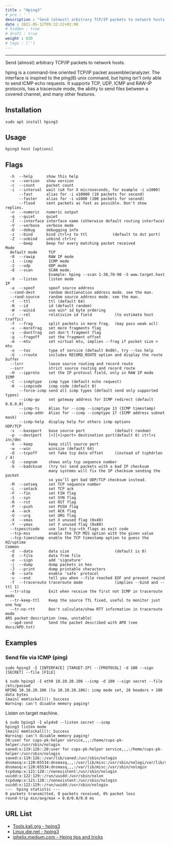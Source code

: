 ```yaml
---
title : "Hping3"
# pre : ' '
description : "Send (almost) arbitrary TCP/IP packets to network hosts."
date : 2021-05-12T09:32:22+02:00
# hidden : true
# draft : true
weight : 820
# tags : ['']
---
```


---

Send (almost) arbitrary TCP/IP packets to network hosts.

hping is a command-line oriented TCP/IP packet assembler/analyzer. The interface is inspired to the ping(8) unix command, but hping isn't only able to send ICMP echo requests. It supports TCP, UDP, ICMP and RAW-IP protocols, has a traceroute mode, the ability to send files between a covered channel, and many other features.

## Installation

```plain
sudo apt install hping3
```

## Usage

```plain
hping3 host [options]
```

## Flags

```plain
  -h  --help      show this help
  -v  --version   show version
  -c  --count     packet count
  -i  --interval  wait (uX for X microseconds, for example -i u1000)
      --fast      alias for -i u10000 (10 packets for second)
      --faster    alias for -i u1000 (100 packets for second)
      --flood     sent packets as fast as possible. Don't show replies.
  -n  --numeric   numeric output
  -q  --quiet     quiet
  -I  --interface interface name (otherwise default routing interface)
  -V  --verbose   verbose mode
  -D  --debug     debugging info
  -z  --bind      bind ctrl+z to ttl           (default to dst port)
  -Z  --unbind    unbind ctrl+z
      --beep      beep for every matching packet received
Mode
  default mode     TCP
  -0  --rawip      RAW IP mode
  -1  --icmp       ICMP mode
  -2  --udp        UDP mode
  -8  --scan       SCAN mode.
                   Example: hping --scan 1-30,70-90 -S www.target.host
  -9  --listen     listen mode
IP
  -a  --spoof      spoof source address
  --rand-dest      random destionation address mode. see the man.
  --rand-source    random source address mode. see the man.
  -t  --ttl        ttl (default 64)
  -N  --id         id (default random)
  -W  --winid      use win* id byte ordering
  -r  --rel        relativize id field          (to estimate host traffic)
  -f  --frag       split packets in more frag.  (may pass weak acl)
  -x  --morefrag   set more fragments flag
  -y  --dontfrag   set don't fragment flag
  -g  --fragoff    set the fragment offset
  -m  --mtu        set virtual mtu, implies --frag if packet size > mtu
  -o  --tos        type of service (default 0x00), try --tos help
  -G  --rroute     includes RECORD_ROUTE option and display the route buffer
  --lsrr           loose source routing and record route
  --ssrr           strict source routing and record route
  -H  --ipproto    set the IP protocol field, only in RAW IP mode
ICMP
  -C  --icmptype   icmp type (default echo request)
  -K  --icmpcode   icmp code (default 0)
      --force-icmp send all icmp types (default send only supported types)
      --icmp-gw    set gateway address for ICMP redirect (default 0.0.0.0)
      --icmp-ts    Alias for --icmp --icmptype 13 (ICMP timestamp)
      --icmp-addr  Alias for --icmp --icmptype 17 (ICMP address subnet mask)
      --icmp-help  display help for others icmp options
UDP/TCP
  -s  --baseport   base source port             (default random)
  -p  --destport   [+][+]<port> destination port(default 0) ctrl+z inc/dec
  -k  --keep       keep still source port
  -w  --win        winsize (default 64)
  -O  --tcpoff     set fake tcp data offset     (instead of tcphdrlen / 4)
  -Q  --seqnum     shows only tcp sequence number
  -b  --badcksum   (try to) send packets with a bad IP checksum
                   many systems will fix the IP checksum sending the packet
                   so you'll get bad UDP/TCP checksum instead.
  -M  --setseq     set TCP sequence number
  -L  --setack     set TCP ack
  -F  --fin        set FIN flag
  -S  --syn        set SYN flag
  -R  --rst        set RST flag
  -P  --push       set PUSH flag
  -A  --ack        set ACK flag
  -U  --urg        set URG flag
  -X  --xmas       set X unused flag (0x40)
  -Y  --ymas       set Y unused flag (0x80)
  --tcpexitcode    use last tcp->th_flags as exit code
  --tcp-mss        enable the TCP MSS option with the given value
  --tcp-timestamp  enable the TCP timestamp option to guess the HZ/uptime
Common
  -d  --data       data size                    (default is 0)
  -E  --file       data from file
  -e  --sign       add 'signature'
  -j  --dump       dump packets in hex
  -J  --print      dump printable characters
  -B  --safe       enable 'safe' protocol
  -u  --end        tell you when --file reached EOF and prevent rewind
  -T  --traceroute traceroute mode              (implies --bind and --ttl 1)
  --tr-stop        Exit when receive the first not ICMP in traceroute mode
  --tr-keep-ttl    Keep the source TTL fixed, useful to monitor just one hop
  --tr-no-rtt      Don't calculate/show RTT information in traceroute mode
ARS packet description (new, unstable)
  --apd-send       Send the packet described with APD (see docs/APD.txt)
```

## Examples

### Send file via ICMP (ping)

```sudo hping3 -I [INTERFACE] [TARGET-IP] --[PROTOCOL] -d 100 --sign [SECRET] --file [FILE]```

```plain
$ sudo hping3 -I eth0 10.10.20.106 --icmp -d 100 --sign secret --file /etc/passwd
HPING 10.10.20.106 (lo 10.10.20.106): icmp mode set, 28 headers + 100 data bytes
[main] memlockall(): Success
Warning: can't disable memory paging!
```

Listen on target machine.

```plain
$ sudo hping3 -I wlp4s0 --listen secret --icmp
hping3 listen mode
[main] memlockall(): Success
Warning: can't disable memory paging!
20:user for cups-pk-helper service,,,:/home/cups-pk-helper:/usr/sbin/nologin
saned:x:119:126::20:user for cups-pk-helper service,,,:/home/cups-pk-helper:/usr/sbin/nologin
saned:x:119:126::/var/lib/saned:/usr/sbin/nologin
dnsmasq:x:120:65534:dnsmasq,,,:/var/lib/misc:/usr/sbin/nologi/var/lib/saned:/usr/sbin/nologin
dnsmasq:x:120:65534:dnsmasq,,,:/var/lib/misc:/usr/sbin/nologin
tcpdump:x:121:128::/nonexistent:/usr/sbin/nologin
uuidd:x:122:129::/run/uuidd:/usr/sbin/nolon
tcpdump:x:121:128::/nonexistent:/usr/sbin/nologin
uuidd:x:122:129::/run/uuidd:/usr/sbin/nologin
---  hping statistic ---
0 packets transmitted, 0 packets received, 0% packet loss
round-trip min/avg/max = 0.0/0.0/0.0 ms
```

## URL List

- [Tools.kali.org - hping3](https://tools.kali.org/information-gathering/hping3)
- [Linux.die.net - hping3](https://linux.die.net/man/8/hping3)
- [iphelix.medium.com - Hping tips and tricks](https://iphelix.medium.com/hping-tips-and-tricks-85698751179f)
